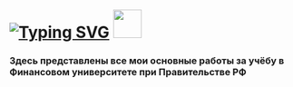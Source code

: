 # [![Typing SVG](https://readme-typing-svg.demolab.com?font=Quicksand&weight=700&size=24&pause=1000&color=05176C&background=FFFFFF00&center=true&vCenter=true&multiline=true&repeat=false&width=435&lines=Welcome+everybody)](https://git.io/typing-svg) <img src="https://github.com/blackcater/blackcater/raw/main/images/Hi.gif" width="50" height="50"/> 
### Здесь представлены все мои основные работы за учёбу в Финансовом университете при Правительстве РФ
